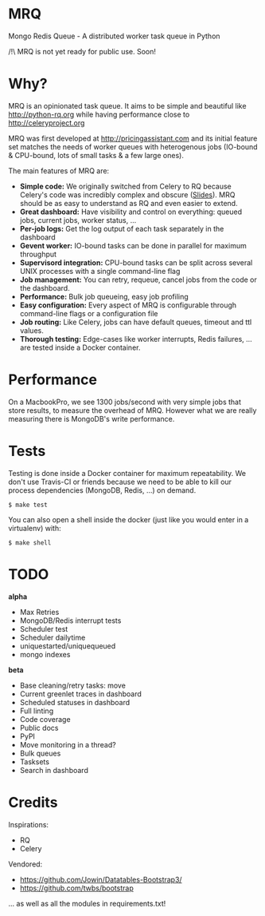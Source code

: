 MRQ
===

Mongo Redis Queue - A distributed worker task queue in Python

/!\ MRQ is not yet ready for public use. Soon!

Why?
====

MRQ is an opinionated task queue. It aims to be simple and beautiful like http://python-rq.org while having performance close to http://celeryproject.org

MRQ was first developed at http://pricingassistant.com and its initial feature set matches the needs of worker queues with heterogenous jobs (IO-bound & CPU-bound, lots of small tasks & a few large ones).

The main features of MRQ are:

 * **Simple code:** We originally switched from Celery to RQ because Celery's code was incredibly complex and obscure ([Slides](http://www.slideshare.net/sylvinus/why-and-how-pricing-assistant-migrated-from-celery-to-rq-parispy-2)). MRQ should be as easy to understand as RQ and even easier to extend.
 * **Great dashboard:** Have visibility and control on everything: queued jobs, current jobs, worker status, ...
 * **Per-job logs:** Get the log output of each task separately in the dashboard
 * **Gevent worker:** IO-bound tasks can be done in parallel for maximum throughput
 * **Supervisord integration:** CPU-bound tasks can be split across several UNIX processes with a single command-line flag
 * **Job management:** You can retry, requeue, cancel jobs from the code or the dashboard.
 * **Performance:** Bulk job queueing, easy job profiling
 * **Easy configuration:** Every aspect of MRQ is configurable through command-line flags or a configuration file
 * **Job routing:** Like Celery, jobs can have default queues, timeout and ttl values.
 * **Thorough testing:** Edge-cases like worker interrupts, Redis failures, ... are tested inside a Docker container.

Performance
===========

On a MacbookPro, we see 1300 jobs/second with very simple jobs that store results, to measure the overhead of MRQ. However what we are really measuring there is MongoDB's write performance.

Tests
=====

Testing is done inside a Docker container for maximum repeatability. We don't use Travis-CI or friends because we need to be able to kill our process dependencies (MongoDB, Redis, ...) on demand.

```
$ make test
```

You can also open a shell inside the docker (just like you would enter in a virtualenv) with:

```
$ make shell
```


TODO
====

**alpha**

 * Max Retries
 * MongoDB/Redis interrupt tests
 * Scheduler test
 * Scheduler dailytime
 * uniquestarted/uniquequeued
 * mongo indexes

**beta**

 * Base cleaning/retry tasks: move
 * Current greenlet traces in dashboard
 * Scheduled statuses in dashboard
 * Full linting
 * Code coverage
 * Public docs
 * PyPI
 * Move monitoring in a thread?
 * Bulk queues
 * Tasksets
 * Search in dashboard


Credits
=======

Inspirations:
 * RQ
 * Celery

Vendored:
 * https://github.com/Jowin/Datatables-Bootstrap3/
 * https://github.com/twbs/bootstrap

... as well as all the modules in requirements.txt!